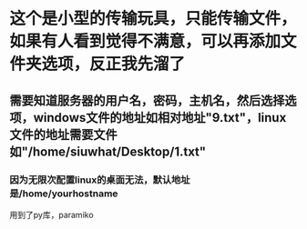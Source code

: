 # 这个是小型的传输玩具，只能传输文件，如果有人看到觉得不满意，可以再添加文件夹选项，反正我先溜了
## 需要知道服务器的用户名，密码，主机名，然后选择选项，windows文件的地址如相对地址"9.txt"，linux文件的地址需要文件如"/home/siuwhat/Desktop/1.txt"
### 因为无限次配置linux的桌面无法，默认地址是/home/yourhostname 
用到了py库，paramiko
